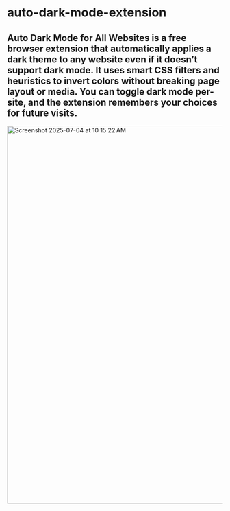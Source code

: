 # auto-dark-mode-extension
## Auto Dark Mode for All Websites is a free browser extension that automatically applies a dark theme to any website even if it doesn’t support dark mode. It uses smart CSS filters and heuristics to invert colors without breaking page layout or media. You can toggle dark mode per-site, and the extension remembers your choices for future visits.

<img width="1502" height="882" alt="Screenshot 2025-07-04 at 10 15 22 AM" src="https://github.com/user-attachments/assets/28ee3a59-a298-4eea-b99f-1745b87c0964" />

